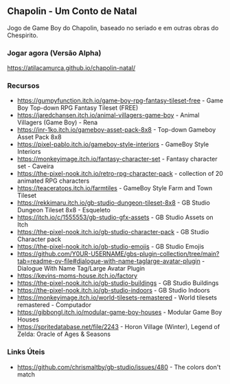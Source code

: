 ## Chapolin - Um Conto de Natal

Jogo de Game Boy do Chapolin, baseado no seriado e em outras obras do Chespirito.

### Jogar agora (Versão Alpha)

<https://atilacamurca.github.io/chapolin-natal/>

### Recursos

- <https://gumpyfunction.itch.io/game-boy-rpg-fantasy-tileset-free> - Game Boy Top-down RPG Fantasy Tileset (FREE)
- <https://jaredchansen.itch.io/animal-villagers-game-boy> - Animal Villagers (Game Boy) - Rena
- <https://inr-1ko.itch.io/gameboy-asset-pack-8x8> - Top-down Gameboy Asset Pack 8x8
- <https://pixel-pablo.itch.io/gameboy-style-interiors> - GameBoy Style Interiors
- <https://monkeyimage.itch.io/fantasy-character-set> - Fantasy character set - Caveira
- <https://the-pixel-nook.itch.io/retro-rpg-character-pack> - collection of 20 animated RPG characters
- <https://teaceratops.itch.io/farmtiles> - GameBoy Style Farm and Town Tileset
- <https://rekkimaru.itch.io/gb-studio-dungeon-tileset-8x8> - GB Studio Dungeon Tileset 8x8 - Esqueleto
- <https://itch.io/c/1555553/gb-studio-gfx-assets> - GB Studio Assets on Itch
- <https://the-pixel-nook.itch.io/gb-studio-character-pack> - GB Studio Character pack
- <https://the-pixel-nook.itch.io/gb-studio-emojis> - GB Studio Emojis
- <https://github.com/Y0UR-U5ERNAME/gbs-plugin-collection/tree/main?tab=readme-ov-file#dialogue-with-name-taglarge-avatar-plugin> - Dialogue With Name Tag/Large Avatar Plugin
- <https://kevins-moms-house.itch.io/factory>
- <https://the-pixel-nook.itch.io/gb-studio-buildings> - GB Studio Buildings
- <https://the-pixel-nook.itch.io/gb-studio-indoors> - GB Studio Indoors
- <https://monkeyimage.itch.io/world-tilesets-remastered> - World tilesets remastered - Computador
- <https://gibbongl.itch.io/modular-game-boy-houses> - Modular Game Boy Houses
- <https://spritedatabase.net/file/2243> - Horon Village (Winter), Legend of Zelda: Oracle of Ages & Seasons

### Links Úteis

- <https://github.com/chrismaltby/gb-studio/issues/480> - The colors don't match

